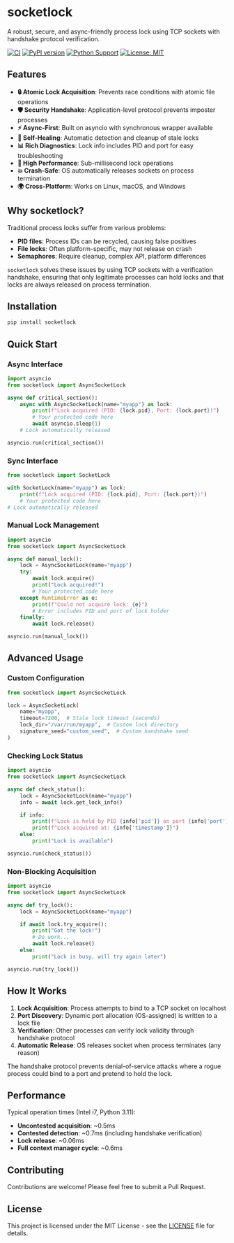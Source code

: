 # socketlock

A robust, secure, and async-friendly process lock using TCP sockets with handshake protocol verification.

[![CI](https://github.com/comput3/socketlock/actions/workflows/ci.yml/badge.svg)](https://github.com/comput3/socketlock/actions/workflows/ci.yml)
[![PyPI version](https://badge.fury.io/py/socketlock.svg)](https://badge.fury.io/py/socketlock)
[![Python Support](https://img.shields.io/pypi/pyversions/socketlock.svg)](https://pypi.org/project/socketlock/)
[![License: MIT](https://img.shields.io/badge/License-MIT-yellow.svg)](https://opensource.org/licenses/MIT)

## Features

- **🔒 Atomic Lock Acquisition**: Prevents race conditions with atomic file operations
- **🛡️ Security Handshake**: Application-level protocol prevents imposter processes
- **⚡ Async-First**: Built on asyncio with synchronous wrapper available
- **🔄 Self-Healing**: Automatic detection and cleanup of stale locks
- **📊 Rich Diagnostics**: Lock info includes PID and port for easy troubleshooting
- **🚀 High Performance**: Sub-millisecond lock operations
- **💥 Crash-Safe**: OS automatically releases sockets on process termination
- **🌍 Cross-Platform**: Works on Linux, macOS, and Windows

## Why socketlock?

Traditional process locks suffer from various problems:
- **PID files**: Process IDs can be recycled, causing false positives
- **File locks**: Often platform-specific, may not release on crash
- **Semaphores**: Require cleanup, complex API, platform differences

`socketlock` solves these issues by using TCP sockets with a verification handshake, ensuring that only legitimate processes can hold locks and that locks are always released on process termination.

## Installation

```bash
pip install socketlock
```

## Quick Start

### Async Interface

```python
import asyncio
from socketlock import AsyncSocketLock

async def critical_section():
    async with AsyncSocketLock(name="myapp") as lock:
        print(f"Lock acquired (PID: {lock.pid}, Port: {lock.port})")
        # Your protected code here
        await asyncio.sleep(1)
    # Lock automatically released

asyncio.run(critical_section())
```

### Sync Interface

```python
from socketlock import SocketLock

with SocketLock(name="myapp") as lock:
    print(f"Lock acquired (PID: {lock.pid}, Port: {lock.port})")
    # Your protected code here
# Lock automatically released
```

### Manual Lock Management

```python
import asyncio
from socketlock import AsyncSocketLock

async def manual_lock():
    lock = AsyncSocketLock(name="myapp")
    try:
        await lock.acquire()
        print("Lock acquired!")
        # Your protected code here
    except RuntimeError as e:
        print(f"Could not acquire lock: {e}")
        # Error includes PID and port of lock holder
    finally:
        await lock.release()

asyncio.run(manual_lock())
```

## Advanced Usage

### Custom Configuration

```python
from socketlock import AsyncSocketLock

lock = AsyncSocketLock(
    name="myapp",
    timeout=7200,  # Stale lock timeout (seconds)
    lock_dir="/var/run/myapp",  # Custom lock directory
    signature_seed="custom_seed",  # Custom handshake seed
)
```

### Checking Lock Status

```python
import asyncio
from socketlock import AsyncSocketLock

async def check_status():
    lock = AsyncSocketLock(name="myapp")
    info = await lock.get_lock_info()

    if info:
        print(f"Lock is held by PID {info['pid']} on port {info['port']}")
        print(f"Lock acquired at: {info['timestamp']}")
    else:
        print("Lock is available")

asyncio.run(check_status())
```

### Non-Blocking Acquisition

```python
import asyncio
from socketlock import AsyncSocketLock

async def try_lock():
    lock = AsyncSocketLock(name="myapp")

    if await lock.try_acquire():
        print("Got the lock!")
        # Do work...
        await lock.release()
    else:
        print("Lock is busy, will try again later")

asyncio.run(try_lock())
```

## How It Works

1. **Lock Acquisition**: Process attempts to bind to a TCP socket on localhost
2. **Port Discovery**: Dynamic port allocation (OS-assigned) is written to a lock file
3. **Verification**: Other processes can verify lock validity through handshake protocol
4. **Automatic Release**: OS releases socket when process terminates (any reason)

The handshake protocol prevents denial-of-service attacks where a rogue process could bind to a port and pretend to hold the lock.

## Performance

Typical operation times (Intel i7, Python 3.11):

- **Uncontested acquisition**: ~0.5ms
- **Contested detection**: ~0.7ms (including handshake verification)
- **Lock release**: ~0.06ms
- **Full context manager cycle**: ~0.6ms

## Contributing

Contributions are welcome! Please feel free to submit a Pull Request.

## License

This project is licensed under the MIT License - see the [LICENSE](LICENSE) file for details.